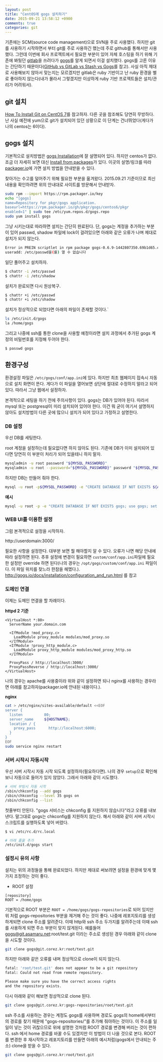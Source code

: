 ```yaml
---
layout: post
title: "CentOS에 gogs 설치하기"
date: 2015-09-21 13:58:12 +0900
comments: true
categories: git
---
```

기존에는 SCM(source code management)으로 SVN을 주로 사용했다. 하지만 git를 사용하기 시작하면서 부터 git를 주로 사용하긴 했는데 주로 github를 통해서만 사용했다. 그런데 이번에 회사 프로젝트에서 필요한 부분이 있어 자체 호스팅을 하기 위해 기존에 봐뒀던 [gitlab](https://about.gitlab.com/)을 쓰려다가 [gogs](http://gogs.io/)를 알게 되면서 이걸 설치했다. gogs를 고른 이유는 간단하기 때문이다([GitHub vs GitLab vs Stash vs Gogs](https://blog.deimos.fr/2014/08/19/github-vs-gitlab-vs-stash-vs-gogs/)를 참고). 사실 아직 제대로 사용해보지 않아서 맞는지는 모르겠지만 gitlab은 ruby 기반이고 난 ruby 환경을 별로 좋아하지 않는다(내가 몰라서 그렇겠지만 이상하게 ruby 기반 프로젝트들은 설치/관리가 어려워서).

## git 설치

[How To Install Git on CentOS 7](https://www.digitalocean.com/community/tutorials/how-to-install-git-on-centos-7)를 참고하자. 다른 곳을 참조해도 당연히 무방하다. 난 사실 예전에 yum으로 git가 설치되어 있던 상황으로 이 단계는 건너뛰었다(게다가 나의 centos는 6이다).

## gogs 설치

기본적으로 설치방법은 [gogs Installation](http://gogs.io/docs/installation)에 잘 설명되어 있다. 하지만 centos가 없다. 조금 더 자세히 보면 대신 [Install from packages](http://gogs.io/docs/installation/install_from_packages.html)가 있다. 이곳의 설명/링크를 따라 [packager.io](https://packager.io/gh/pkgr/gogs)에 가면 설치 방법을 안내받을 수 있다.

찾아가는 수고를 덜어주기 위해 필요한 부분을 옮겨왔다. 2015.09.21 기준이므로 최신 내용을 확인하려면 위의 안내대로 사이트를 방문해서 안내받자.

```bash
sudo rpm --import https://rpm.packager.io/key
echo "[gogs]
name=Repository for pkgr/gogs application.
baseurl=https://rpm.packager.io/gh/pkgr/gogs/centos6/pkgr
enabled=1" | sudo tee /etc/yum.repos.d/gogs.repo
sudo yum install gogs
```

그냥 시키는대로 따라하면 설치는 간단히 완료된다. 단, gogs는 계정을 추가하는 부분이 있어 passwd, shadow 파일에 lock이 걸려있으면 아래와 같은 오류가 나며 제대로 설치가 되지 않는다.

```bash
Error in PREIN scriptlet in rpm package gogs-0.6.9-1442807350.69b1d65.centos6.x86_64
useradd: /etc/passwd을(를) 열 수 없습니다
```

일단 풀어주고 설치하자.

```bash
$ chattr -i /etc/passwd
$ chattr -i /etc/shadow
```

설치가 완료되면 다시 원상복구.

```bash
$ chattr +i /etc/passwd
$ chattr +i /etc/shadow
```

설치가 정상적으로 되었다면 아래의 파일이 존재할 것이다.`

```bash
ls /etc/init.d/gogs
la /home/gogs
```

그리고 나중에 ssh를 통한 clone을 사용할 예정이라면 설치 과정에서 추가된 gogs 계정의 비밀번호를 지정해 두어야 한다.

```bash
$ passwd gogs
```

## 환경구성

환경설정 파일은 `/etc/gogs/conf/app.ini`에 있다. 하지만 최초 웹페이지 접속시 자동으로 설치 화면이 뜬다. 게다가 이 파일을 열어보면 상단에 절대로 수정하지 말라고 되어 있다. 따라서 그냥 웹에서 설정하자.

본격적으로 세팅을 하기 전에 주의사항이 있다. gogs는 DB가 있어야 된다. 따라서 mysql 또는 postgresql이 미리 설치되어 있어야 한다. 이건 뭐 굳이 여기서 설명하지 않아도 설치방법이 다른 곳에 많으니 설치가 되어 있다고 가정하고 설명한다.

### DB 설정

우선 DB를 세팅한다.

root 계정을 설정하는데 필요없다면 하지 않아도 된다. 기존에 DB가 이미 설치되어 있다면 당연히 이 부분이 처리가 되어 있을테니 하지 말자.
```bash
mysqladmin -u root password "${MYSQL_PASSWORD}"
mysqladmin -u root --password="${MYSQL_PASSWORD}" password "${MYSQL_PASSWORD}"
```

하지만 DB는 만들어 줘야 한다.
```bash
mysql -u root -p${MYSQL_PASSWORD} -e "CREATE DATABASE IF NOT EXISTS ${APP_NAME}; use ${APP_NAME}; set global storage_engine=INNODB;"
```

**예시**
```bash
mysql -u root -p -e "CREATE DATABASE IF NOT EXISTS gogs; use gogs; set global storage_engine=INNODB;"
```

### WEB UI를 이용한 설정

그럼 본격적으로 설정을 시작하자.

http://userdomain:3000/

필요한 사항을 설정한다. 대부분 보면 뭘 해야할지 알 수 있다. 오류가 나면 해당 안내에 따라 설정하면 된다. 추후 설정에 변경이 필요하면 `custom/conf/app.ini`파일에 필요한 설정만 override 하면 된다(나의 경우는 `/opt/gogs/custom/conf/app.ini` 파일이다. 이 파일 위치를 찾느라 한참을 헤멨다.). http://gogs.io/docs/installation/configuration_and_run.html 를 참고


### 도메인 연결

이제는 도메인 연결을 할 차례이다.

**httpd 2 기준**
```apacheconf
<VirtualHost *:80>
  ServerName your.domain.com

  <IfModule !mod_proxy.c>
    LoadModule proxy_module modules/mod_proxy.so
  </IfModule>
  <IfModule !proxy_http_module.c>
    LoadModule proxy_http_module modules/mod_proxy_http.so
  </IfModule>

  ProxyPass / http://localhost:3000/
  ProxyPassReverse / http://localhost:3000/
</VirtualHost>
```

나의 경우는 apache를 사용중이라 위와 같이 설정하면 되나 nginx를 사용하는 경우라면 아래를 참고하자(packager.io에 안내된 내용이다.).

**nginx**
```bash
cat > /etc/nginx/sites-available/default <<EOF
server {
  listen          80;
  server_name     ${HOSTNAME};
  location / {
    proxy_pass      http://localhost:6000;
  }
}
EOF
sudo service nginx restart
```

### 서버 시작시 자동시작

우선 서버 시작시 자동 시작 되도록 설정하자(필요하다면). 나의 경우 `setup`으로 확인해보니 자동으로 들어가 있지 않았다. 그래서 아래와 같이 시도했다.

```bash
# 서버 부팅시 자동 시작
/sbin/chkconfig --add gogs
/sbin/chkconfig --level 35 gogs on
/sbin/chkconfig --list
```
첫줄부터 안된다. "gogs 서비스는 chkconfig 를 지원하지 않습니다"라고 오류를 내보낸다. 말그대로 gogs는 chkconfig를 지원하지 않는다. 해서 아래와 같이 서버 시작시 스크립트를 실행하도록 넣어 버렸다.

```bash
$ vi /etc/rc.d/rc.local

# 아래 줄을 추가
/etc/init.d/gogs start
```

### 설정시 유의 사항

설치는 위의 과정들을 통해 완료되었다. 하지만 제대로 써보려면 설정을 환경에 맞게 몇가지 조정하는 것이 좋다.

* ROOT 설정
```
[repository]
ROOT = /home/gogs
```
기본적으로 ROOT 부분은 `ROOT = /home/gogs/gogs-repositories`로 되어 있지만 위 처럼 gogs-repositories 부분을 제거해 주는 것이 좋다. 나중에 레포지토리를 생성하게되면 clone 주소를 알려준다. 이때 http와 ssh 주소 두가지를 알려주는데 이때 ssh를 사용하게 되면 주소 부분이 맞지 않게된다. 예를들어 gogs@git.asamaru.net:root/test.git 이라는 주소로 생성된 경우 아래와 같이 clone을 시도할 것이다.

```bash
git clone gogs@git.corez.kr:root/test.git
```

하지만 아래와 같은 오류를 내며 정상적으로 clone이 되지 않는다.

```bash
fatal: 'root/test.git' does not appear to be a git repository
fatal: Could not read from remote repository.

Please make sure you have the correct access rights
and the repository exists.
```

다시 아래와 같이 해보면 정상적으로 clone 된다.

```bash
git clone gogs@git.corez.kr:gogs-repositories/root/test.git
```

ssh 주소를 사용하는 경우는 계정도 gogs를 사용하며 경로도 gogs의 home에서부터의 경로를 찾기 때문에 "gogs-repositories/"를 추가해 줘야하는 것이다. 이 주소를 일일이 넣는 것이 귀찮으므로 위에 설명한 것처럼 ROOT 경로를 변경해 버리는 것이 편하다. ssh 에서 home 경로를 바꿀 수도 있겠지만 이 방법이 더 나을 것으로 본다.
ROOT를 변경한 후 재시작하고 레포지토리를 만들면 아래의 예시처럼(gogs에서 안내되는 주소) clone을 받을 수 있다.

```bash
git clone gogs@git.corez.kr:root/test.git
```
